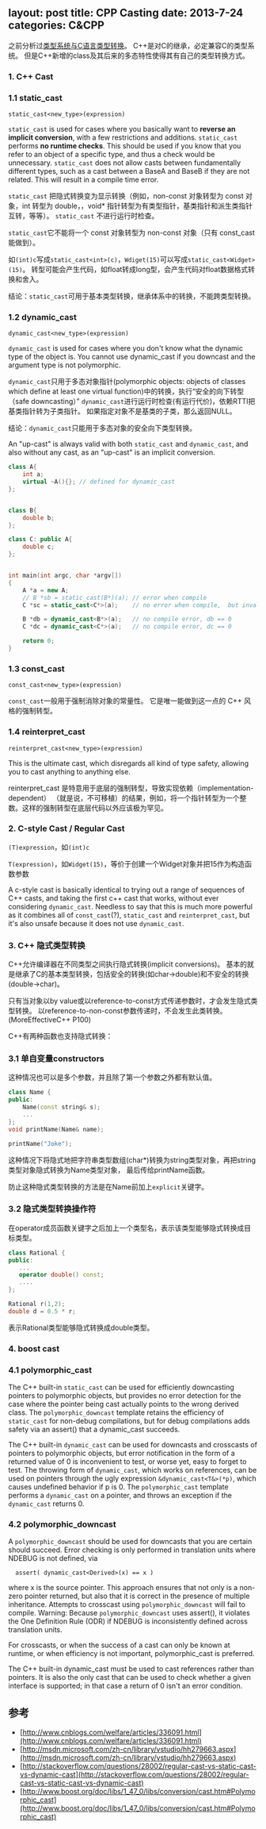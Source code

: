 layout: post
title: CPP Casting
date: 2013-7-24
categories: C&CPP
---

之前分析过[类型系统与C语言类型转换](158)。
C++是对C的继承，必定兼容C的类型系统。
但是C++新增的class及其后来的多态特性使得其有自己的类型转换方式。

### 1. C++ Cast

### 1.1 static_cast

`static_cast<new_type>(expression)`

`static_cast` is used for cases where you basically want to **reverse an implicit conversion**, with a few restrictions and additions. 
`static_cast` performs **no runtime checks**. 
This should be used if you know that you refer to an object of a specific type, and thus a check would be unnecessary.
`static_cast` does not allow casts between fundamentally different types, such as a cast between a BaseA and BaseB if they are not related. This will result in a compile time error.

`static_cast` 把隐式转换变为显示转换（例如，non-const 对象转型为 const 对象，int 转型为 double，，void* 指针转型为有类型指针，基类指针和派生类指针互转，等等）。
`static_cast` 不进行运行时检查。

`static_cast`它不能将一个 const 对象转型为 non-const 对象（只有 const_cast 能做到）。

如`(int)c`写成`static_cast<int>(c)`，`Wdiget(15)`可以写成`static_cast<Widget>(15)`。
转型可能会产生代码，如float转成long型，会产生代码对float数据格式转换和舍入。


结论：`static_cast`可用于基本类型转换，继承体系中的转换，不能跨类型转换。

### 1.2 dynamic_cast

`dynamic_cast<new_type>(expression)`

`dynamic_cast` is used for cases where you don't know what the dynamic type of the object is. 
You cannot use dynamic_cast if you downcast and the argument type is not polymorphic. 

`dynamic_cast`只用于多态对象指针(polymorphic objects: objects of classes which define at least one virtual function)中的转换，执行“安全的向下转型（safe downcasting）”
`dynamic_cast`进行运行时检查(有运行代价)，依赖RTTI把基类指针转为子类指针。
如果指定对象不是基类的子类，那么返回NULL。

结论：`dynamic_cast`只能用于多态对象的安全向下类型转换。

An "up-cast" is always valid with both `static_cast` and `dynamic_cast`, and also without any cast, 
as an "up-cast" is an implicit conversion.

```.cpp
class A{
    int a;
    virtual ~A(){}; // defined for dynamic_cast
};


class B{
    double b;
};

class C: public A{
    double c;  
};


int main(int argc, char *argv[])
{
    A *a = new A;
    // B *sb = static_cast(B*)(a); // error when compile
    C *sc = static_cast<C*>(a);    // no error when compile,  but invalid

    B *db = dynamic_cast<B*>(a);   // no compile error, db == 0
    C *dc = dynamic_cast<C*>(a);   // no compile error, dc == 0

    return 0;
}
```

### 1.3 const_cast

`const_cast<new_type>(expression)`

`const_cast`一般用于强制消除对象的常量性。
它是唯一能做到这一点的 C++ 风格的强制转型。 

### 1.4 reinterpret_cast

`reinterpret_cast<new_type>(expression)`

This is the ultimate cast, which disregards all kind of type safety, allowing you to cast anything to anything else.

reinterpret_cast 是特意用于底层的强制转型，导致实现依赖（implementation-dependent）
（就是说，不可移植）的结果，例如，将一个指针转型为一个整数。这样的强制转型在底层代码以外应该极为罕见。


### 2. C-style Cast / Regular Cast

`(T)expression`，如`(int)c`

`T(expression)`，如`Widget(15)`，等价于创建一个Widget对象并把15作为构造函数参数

A c-style cast is basically identical to trying out a range of sequences of C++ casts,
and taking the first c++ cast that works, without ever considering `dynamic_cast`. 
Needless to say that this is much more powerful as it combines all of `const_cast`(?), `static_cast` and `reinterpret_cast`,
but it's also unsafe because it does not use `dynamic_cast`. 


### 3. C++ 隐式类型转换

C++允许编译器在不同类型之间执行隐式转换(implicit conversions)。
基本的就是继承了C的基本类型转换，包括安全的转换(如char->double)和不安全的转换(double->char)。

只有当对象以by value或以reference-to-const方式传递参数时，才会发生隐式类型转换。
以reference-to-non-const参数传递时，不会发生此类转换。(MoreEffectiveC++ P100)

C++有两种函数也支持隐式转换：

### 3.1 单自变量constructors

这种情况也可以是多个参数，并且除了第一个参数之外都有默认值。

``` cpp
class Name {
public:
	Name(const string& s);
	...
};
void printName(Name& name);

printName("Joke");
```

这种情况下将隐式地把字符串类型数组(char*)转换为string类型对象，再把string类型对象隐式转换为Name类型对象，
最后传给printName函数。

防止这种隐式类型转换的方法是在Name前加上`explicit`关键字。

### 3.2 隐式类型转换操作符

在operator成员函数关键字之后加上一个类型名，表示该类型能够隐式转换成目标类型。

``` cpp
class Rational {
public:
   ...
   operator double() const;
   ....
};

Rational r(1,2);
double d = 0.5 * r;
```

表示Rational类型能够隐式转换成double类型。


### 4. boost cast

### 4.1  polymorphic_cast 

The C++ built-in `static_cast` can be used for efficiently downcasting pointers to polymorphic objects, 
but provides no error detection for the case where the pointer being cast actually points to the wrong derived class.
The `polymorphic_downcast` template retains the efficiency of `static_cast` for non-debug compilations, 
but for debug compilations adds safety via an assert() that a dynamic_cast succeeds.

The C++ built-in `dynamic_cast` can be used for downcasts and crosscasts of pointers to polymorphic objects, 
but error notification in the form of a returned value of 0 is inconvenient to test, or worse yet, easy to forget to test.
The throwing form of `dynamic_cast`, which works on references, can be used on pointers through the ugly expression `&dynamic_cast<T&>(*p)`, which causes undefined behavior if p is 0. 
The `polymorphic_cast` template performs a `dynamic_cast` on a pointer, and throws an exception if the `dynamic_cast` returns 0.

### 4.2 polymorphic_downcast

A `polymorphic_downcast` should be used for downcasts that you are certain should succeed. Error checking is only performed in translation units where NDEBUG is not defined, via

```
  assert( dynamic_cast<Derived>(x) == x )
```

where x is the source pointer. This approach ensures that not only is a non-zero pointer returned, but also that it is correct in the presence of multiple inheritance. Attempts to crosscast using `polymorphic_downcast` will fail to compile. Warning: Because `polymorphic_downcast` uses assert(), it violates the One Definition Rule (ODR) if NDEBUG is inconsistently defined across translation units.

For crosscasts, or when the success of a cast can only be known at runtime, or when efficiency is not important, polymorphic_cast is preferred. 

The C++ built-in dynamic_cast must be used to cast references rather than pointers. It is also the only cast that can be used to check whether a given interface is supported; in that case a return of 0 isn't an error condition.


## 参考

- [http://www.cnblogs.com/welfare/articles/336091.html](http://www.cnblogs.com/welfare/articles/336091.html)
- [http://msdn.microsoft.com/zh-cn/library/vstudio/hh279663.aspx](http://msdn.microsoft.com/zh-cn/library/vstudio/hh279663.aspx)
- [http://stackoverflow.com/questions/28002/regular-cast-vs-static-cast-vs-dynamic-cast](http://stackoverflow.com/questions/28002/regular-cast-vs-static-cast-vs-dynamic-cast)
- [http://www.boost.org/doc/libs/1_47_0/libs/conversion/cast.htm#Polymorphic_cast](http://www.boost.org/doc/libs/1_47_0/libs/conversion/cast.htm#Polymorphic_cast)

